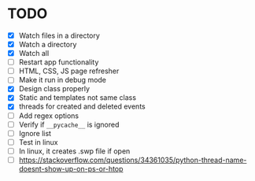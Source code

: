 # TODO

- [x] Watch files in a directory
- [x] Watch a directory
- [x] Watch all
- [ ] Restart app functionality
- [ ] HTML, CSS, JS page refresher
- [ ] Make it run in debug mode
- [x] Design class properly
- [x] Static and templates not same class
- [x] threads for created and deleted events
- [ ] Add regex options
- [ ] Verify if `__pycache__` is ignored
- [ ] Ignore list
- [ ] Test in linux
- [ ] In linux, it creates .swp file if open
- [ ] https://stackoverflow.com/questions/34361035/python-thread-name-doesnt-show-up-on-ps-or-htop
